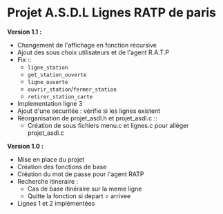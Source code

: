 Projet A.S.D.L Lignes RATP de paris
===================

**Version 1.1 :**

* Changement de l'affichage en fonction récursive
* Ajout des sous choix utilisateurs et de l'agent R.A.T.P
* Fix ::
	* `ligne_station`
	* `get_station_ouverte`
	* `ligne_ouverte`
	* `ouvrir_station`/`fermer_station`
	* `retirer_station_carte`
* Implementation ligne 3
* Ajout d'une securitée : vérifie si les lignes existent
* Réorganisation de projet_asdl.h et projet_asdl.c ::
	* Création de sous fichiers menu.c et lignes.c pour alléger projet_asdl.c

**Version 1.0 :**

* Mise en place du projet
* Création des fonctions de base
* Création du mot de passe pour l'agent RATP
* Recherche itineraire :
	* Cas de base itinéraire sur la meme ligne
	* Quitte la fonction si depart = arrivee
* Lignes 1 et 2 implémentées
